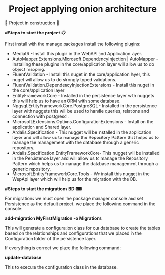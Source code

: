 <h1 align="center">Project applying onion architecture</h1>

:construction: Project in construction :construction:

**#Steps to start the project 📋**

First install with the manage packages install the following plugins:
* MediatR - Install this plugin in the WebAPI and Application layer.
* AutoMapper.Extensions.Microsoft.DependencyInjection | AutoMapper - Installing these plugins in the core/application layer will allow us to do object mapping.
* FluentValidation - Install this nuget in the core/application layer, this nuget will allow us to do strongly typed validations.
* FluentValidation.DependencyInjectionExtensions - Install this nuget in the core/application layer 
* EntityFrameworkCore - Installed in the persistence layer with nuggets this will help us to have an ORM with some database.
* Npgsql.EntityFrameworkCore.PostgreSQL - Installed in the persistence layer with nuggets this will be used to handle queries, relations and connection with postgresql.
* Microsoft.Extensions.Options.ConfigurationExtensions - Install on the application and Shared layer.
* Ardalis.Specification - This nugget will be installed in the application layer and will allow us to manage the Repository Pattern that helps us to manage the management with the database through a generic repository.
* Ardalis.Specification.EntityFrameworkCore- This nugget will be installed in the Persistence layer and will allow us to manage the Repository Pattern which helps us to manage the database management through a generic repository.
* Microsoft.EntityFrameworkCore.Tools - We install this nugget in the WepApi layer which will help us for the migration with the DB.

**#Steps to start the migrations BD ⌨**

For migrations we must open the package manager console and set Persistence as the default project.
we place the following command in the console:

**add-migration MyFirstMigration -o Migrations**

This will generate a configuration class for our database to create the tables based on the relationships and configurations that we placed in the Configuration folder of the persistence layer.

If everything is correct we place the following command:

**update-database**

This to execute the configuration class in the database.